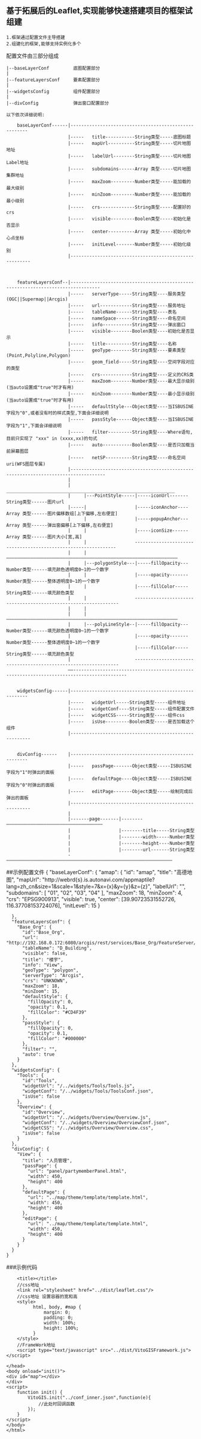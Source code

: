 ## 基于拓展后的Leaflet,实现能够快速搭建项目的框架试组建
    
    1.框架通过配置文件主导搭建
    2.组建化的框架,能够支持实例化多个
    
配置文件由三部分组成  
 
    |--baseLayerConf         底图配置部分
    |
    |--featureLayersConf     要素配置部分
    |
    |--widgetsConfig         组件配置部分
    |
    |--divConfig             弹出窗口配置部分
    
    以下依次详细说明:
        
        baseLayerConf------|------------------------------------------------------
                           |-----   title-----------String类型-----底图标题
                           |-----   mapUrl----------String类型-----切片地图地址
                           |-----   labelUrl--------String类型-----切片地图Label地址
                           |-----   subdomains------Array 类型-----切片地图集群地址
                           |-----   maxZoom---------Number类型-----能加载的最大级别
                           |-----   minZoom---------Number类型-----能加载的最小级别
                           |-----   crs-------------String类型-----配置好的crs
                           |-----   visible---------Boolen类型-----初始化是否显示
                           |-----   center----------Array 类型-----初始化中心点坐标
                           |-----   initLevel-------Number类型-----初始化级别
                           |-------------------------------------------------------
                       
        
        
        featureLayersConf--|---------------------------------------------------------------------------------
                           |-----   serverType-----String类型----服务类型(OGC||Supermap||Arcgis)
                           |-----   url------------String类型----服务地址
                           |-----   tableName------String类型----表名
                           |-----   nameSpace------String类型----命名空间
                           |-----   info-----------String类型----弹出窗口
                           |-----   visible--------Boolen类型----初始化是否显示
                           |-----   title----------String类型----名称
                           |-----   geoType--------String类型----要素类型(Point,Polyline,Polygon)
                           |-----   geom_field-----String类型----空间字段对应的类型
                           |-----   crs------------String类型----定义的CRS类
                           |-----   maxZoom--------Number类型----最大显示级别(当auto设置成"true"时才有用)
                           |-----   minZoom--------Number类型----最小显示级别(当auto设置成"true"时才有用)
                           |-----   defaultStyle---Object类型----当ISBUSINE字段为"0",或者没有时的样式类型,下面会详细说明
                           |-----   passStyle------Object类型----当ISBUSINE字段为"1",下面会详细说明
                           |-----   filter---------String类型----Where语句,目前只实现了 "xxx" in (xxxx,xx)的句式
                           |-----   auto-----------Boolen类型----是否只加载当前屏幕图层
                           |-----   netSP----------String类型----命名空间uri(WFS图层专属)
                           |-----------------------------------------------------------------------------------
                           | 
                           |                        _______________________________________________________________
                           |     |---PointStyle-----|-----iconUrl-------String类型------图片url
                           |-----|                  |-----iconAnchor----Array 类型------图片偏移数组[上下偏移,左右便宜]
                           |     |                  |-----popupAnchor---Array 类型------弹出窗偏移[上下偏移,左右便宜]
                           |     |                  |-----iconSize------Array 类型------图片大小[宽,高]
                           |     |                  ---------------------------------------------------------------
                           |     |                  ————————————————————————————————————————————————————————————————
                           |     |---polygonStyle---|-----fillOpacity---Number类型------填充颜色透明度0~1的一个数字
                           |     |                  |-----opacity-------Number类型------整体透明度0~1的一个数字
                           |     |                  |-----fillColor-----String类型------填充颜色类型
                           |     |                  ----------------------------------------------------------------
                           |     | 
                           |     |                  ————————————————————————————————————————————————————————————————
                           |     |---polyLineStyle--|-----fillOpacity---Number类型------填充颜色透明度0~1的一个数字
                           |                        |-----opacity-------Number类型------整体透明度0~1的一个数字
                           |                        |-----fillColor-----String类型------填充颜色类型
                           |                        ----------------------------------------------------------------
                           ——------------------------------------------------------------------------------------------
                           
                           
        widgetsConfig------|------------------------------------------------------
                           |-----   widgetUrl-----String类型-----组件地址
                           |-----   widgetConf----String类型-----组件配置文件
                           |-----   widgetCSS-----String类型-----组件css
                           |-----   isUse---------Boolen类型-----是否加载这个组件
                           |-------------------------------------------------------
                           
                           
        divConfig------    |------------------------------------------------------
                           |-----   passPage-------Object类型-----ISBUSINE字段为"1"时弹出的面板
                           |-----   defaultPage----Object类型-----ISBUSINE字段为"0"时弹出的面板
                           |-----   editPage-------Object类型-----绘制完成后弹出的面板
                           |-------------------------------------------------------
                           |
                           |-------page-------|--------————————————————————————————————————
                           |                  |--------title-----String类型
                           |                  |--------width-----Number类型  
                           |                  |--------height----Number类型  
                           |                  |--------url-------String类型  
                           -——————————————————————————————————————————————————————————————
                           
##示例配置文件
    {
      "baseLayerConf": {
        "amap": {
          "id": "amap",
          "title": "高德地图",
          "mapUrl": "http://webrd{s}.is.autonavi.com/appmaptile?lang=zh_cn&size=1&scale=1&style=7&x={x}&y={y}&z={z}",
          "labelUrl": "",
          "subdomains": [
            "01",
            "02",
            "03",
            "04"
          ],
          "maxZoom": 18,
          "minZoom": 4,
          "crs": "EPSG900913",
          "visible": true,
          "center": [39.90723531552726, 116.37708153724076],
          "initLevel": 15
        }
    
      },
      "featureLayersConf": {
        "Base_Org": {
          "id":"Base_Org",
          "url": "http://192.168.0.172:6080/arcgis/rest/services/Base_Org/FeatureServer/0",
          "tableName": "D_Building",
          "visible": false,
          "title": "楼宇",
          "info": "View",
          "geoType": "polygon",
          "serverType": "Arcgis",
          "crs": "UNKNOWN",
          "maxZoom": 18,
          "minZoom": 15,
          "defaultStyle": {
            "fillOpacity": 0,
            "opacity": 0.1,
            "fillColor": "#CD4F39"
          },
          "passStyle": {
            "fillOpacity": 0,
            "opacity": 0.1,
            "fillColor": "#000000"
          },
          "filter": "",
          "auto": true
        }
      },
      "widgetsConfig": {
        "Tools": {
          "id":"Tools",
          "widgetUrl": "/../widgets/Tools/Tools.js",
          "widgetConf": "/../widgets/Tools/ToolsConf.json",
          "isUse": false
        },
        "Overview": {
          "id":"Overview",
          "widgetUrl": "/../widgets/Overview/Overview.js",
          "widgetConf": "/../widgets/Overview/OverviewConf.json",
          "widgetCSS": "/../widgets/Overview/Overview.css",
          "isUse": false
        }
      },
      "divConfig": {
        "View": {
          "title": "人员管理",
          "passPage": {
            "url": "panel/partymemberPanel.html",
            "width": 450,
            "height": 400
          },
          "defaultPage": {
            "url": "../map/theme/template/template.html",
            "width": 450,
            "height": 400
          },
          "editPage": {
            "url": "../map/theme/template/template.html",
            "width": 450,
            "height": 400
          }
        }
      }
    }
    
###示例代码
    <!DOCTYPE html>
    <html>
    <head lang="en">
        <meta charset="UTF-8">
        <meta name="viewport" content="width=device-width, initial-scale=1.0">
        <meta name="description" content="Fully customizable and responsive CSS grids.">
        <meta name="apple-mobile-web-app-capable" content="yes">
        <meta name="mobile-web-app-capable" content="yes">
    
        <title></title>
        //css地址
        <link rel="stylesheet" href="../dist/leaflet.css"/>
        //css地址 设置容器的宽和高
        <style>
              html, body, #map {
                  margin: 0;
                  padding: 0;
                  width: 100%;
                  height: 100%;
              }
        </style>
        //FrameWork地址
        <script type="text/javascript" src="../dist/VitoGISFramework.js"></script>
    
    </head>
    <body onload="init()">
    <div id="map"></div>
    </div>
    <script>
        function init() {
            VitoGIS.init("../conf_inner.json",function(e){
                //此处时回调函数
            });
        }
    </script>
    </body>
    </html>